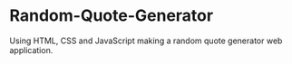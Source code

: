 # Random-Quote-Generator
Using HTML, CSS and JavaScript making a random quote generator web application.
